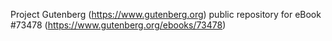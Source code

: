 Project Gutenberg (https://www.gutenberg.org) public repository for eBook #73478 (https://www.gutenberg.org/ebooks/73478)
